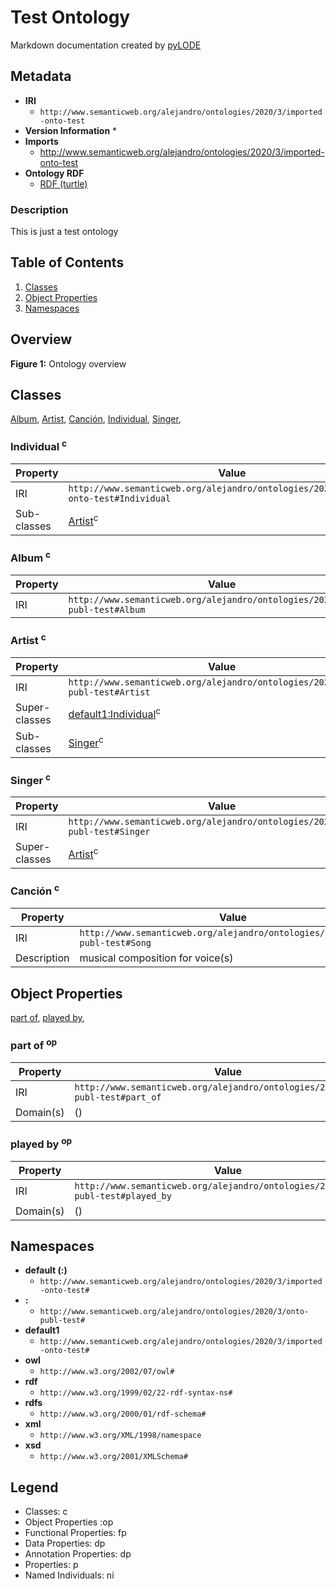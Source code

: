 # Test Ontology
Markdown documentation created by [pyLODE](http://github.com/rdflib/pyLODE)


## Metadata
* **IRI**
  * `http://www.semanticweb.org/alejandro/ontologies/2020/3/imported-onto-test`
* **Version Information**
  * 
* **Imports**
  * <a href="http://www.semanticweb.org/alejandro/ontologies/2020/3/imported-onto-test">http://www.semanticweb.org/alejandro/ontologies/2020/3/imported-onto-test</a>
* **Ontology RDF**
  * <a href="merged_ontology.ttl">RDF (turtle)</a>
### Description
<p>This is just a test ontology</p>

## Table of Contents
1. [Classes](#classes)
1. [Object Properties](#objectproperties)
1. [Namespaces](#namespaces)  


## Overview

**Figure 1:** Ontology overview  
## Classes
[Album](#Album),
[Artist](#Artist),
[Canción](#Cancin),
[Individual](#Individual),
[Singer](#Singer),
### Individual <sup>c</sup>
Property | Value
--- | ---
IRI | `http://www.semanticweb.org/alejandro/ontologies/2020/3/imported-onto-test#Individual`
Sub-classes |<a href="http://www.semanticweb.org/alejandro/ontologies/2020/3/onto-publ-test#Artist">Artist</a><sup class="sup-c" title="class">c</sup><br />
### Album <sup>c</sup>
Property | Value
--- | ---
IRI | `http://www.semanticweb.org/alejandro/ontologies/2020/3/onto-publ-test#Album`
### Artist <sup>c</sup>
Property | Value
--- | ---
IRI | `http://www.semanticweb.org/alejandro/ontologies/2020/3/onto-publ-test#Artist`
Super-classes |<a href="#Individual">default1:Individual</a><sup class="sup-c" title="class">c</sup><br />
Sub-classes |<a href="http://www.semanticweb.org/alejandro/ontologies/2020/3/onto-publ-test#Singer">Singer</a><sup class="sup-c" title="class">c</sup><br />
### Singer <sup>c</sup>
Property | Value
--- | ---
IRI | `http://www.semanticweb.org/alejandro/ontologies/2020/3/onto-publ-test#Singer`
Super-classes |<a href="http://www.semanticweb.org/alejandro/ontologies/2020/3/onto-publ-test#Artist">Artist</a><sup class="sup-c" title="class">c</sup><br />
### Canción <sup>c</sup>
Property | Value
--- | ---
IRI | `http://www.semanticweb.org/alejandro/ontologies/2020/3/onto-publ-test#Song`
Description | musical composition for voice(s)

## Object Properties
[part of](partof),
[played by](playedby),
[](partof)
### part of <sup>op</sup>
Property | Value
--- | ---
IRI | `http://www.semanticweb.org/alejandro/ontologies/2020/3/onto-publ-test#part_of`
Domain(s) |()<br />
[](playedby)
### played by <sup>op</sup>
Property | Value
--- | ---
IRI | `http://www.semanticweb.org/alejandro/ontologies/2020/3/onto-publ-test#played_by`
Domain(s) |()<br />

## Namespaces
* **default (:)**
  * `http://www.semanticweb.org/alejandro/ontologies/2020/3/imported-onto-test#`
* **:**
  * `http://www.semanticweb.org/alejandro/ontologies/2020/3/onto-publ-test#`
* **default1**
  * `http://www.semanticweb.org/alejandro/ontologies/2020/3/imported-onto-test#`
* **owl**
  * `http://www.w3.org/2002/07/owl#`
* **rdf**
  * `http://www.w3.org/1999/02/22-rdf-syntax-ns#`
* **rdfs**
  * `http://www.w3.org/2000/01/rdf-schema#`
* **xml**
  * `http://www.w3.org/XML/1998/namespace`
* **xsd**
  * `http://www.w3.org/2001/XMLSchema#`

## Legend
* Classes: c
* Object Properties :op
* Functional Properties: fp
* Data Properties: dp
* Annotation Properties: dp
* Properties: p
* Named Individuals: ni